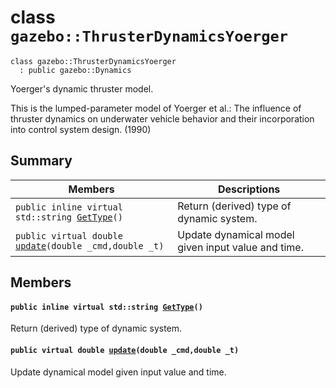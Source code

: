 # class `gazebo::ThrusterDynamicsYoerger` 

```
class gazebo::ThrusterDynamicsYoerger
  : public gazebo::Dynamics
```  

Yoerger's dynamic thruster model.

This is the lumped-parameter model of Yoerger et al.: The influence of thruster dynamics on underwater vehicle behavior and their incorporation into control system design. (1990)

## Summary

 Members                        | Descriptions                                
--------------------------------|---------------------------------------------
`public inline virtual std::string `[`GetType`](#classgazebo_1_1_thruster_dynamics_yoerger_1a71e827ac4c6ed26139b35d0fb72f5c3e)`()` | Return (derived) type of dynamic system.
`public virtual double `[`update`](#classgazebo_1_1_thruster_dynamics_yoerger_1a0d43ff9c18a4caa3b056c50f4997de85)`(double _cmd,double _t)` | Update dynamical model given input value and time.

## Members

#### `public inline virtual std::string `[`GetType`](#classgazebo_1_1_thruster_dynamics_yoerger_1a71e827ac4c6ed26139b35d0fb72f5c3e)`()` 

Return (derived) type of dynamic system.

#### `public virtual double `[`update`](#classgazebo_1_1_thruster_dynamics_yoerger_1a0d43ff9c18a4caa3b056c50f4997de85)`(double _cmd,double _t)` 

Update dynamical model given input value and time.

